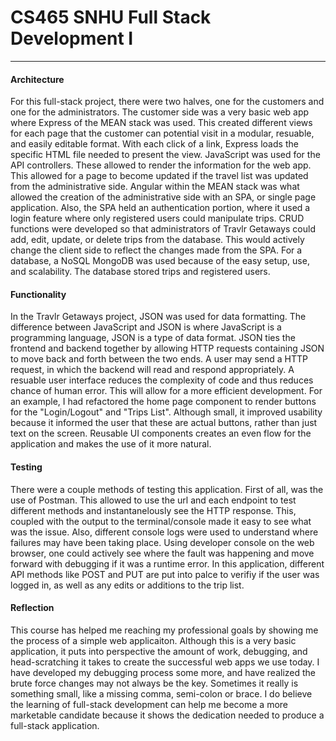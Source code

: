 # CS465 SNHU Full Stack Development I
-----------------------
#### Architecture

For this full-stack project, there were two halves, one for the customers and one for the administrators. The customer side was a very basic web app where Express of the MEAN stack was used. This created different views for each page that the customer can potential visit in a modular, resuable, and easily editable format. With each click of a link, Express loads the specific HTML file needed to present the view. JavaScript was used for the API controllers. These allowed to render the information for the web app. This allowed for a page to become updated if the travel list was updated from the administrative side. Angular within the MEAN stack was what allowed the creation of the administrative side with an SPA, or single page application. Also, the SPA held an authentication portion, where it used a login feature where only registered users could manipulate trips. CRUD functions were developed so that administrators of Travlr Getaways could add, edit, update, or delete trips from the database. This would actively change the client side to reflect the changes made from the SPA. For a database, a NoSQL MongoDB was used because of the easy setup, use, and scalability. The database stored trips and registered users.

#### Functionality

In the Travlr Getaways project, JSON was used for data formatting. The difference between JavaScript and JSON is where JavaScript is a programming language, JSON is a type of data format. JSON ties the frontend and backend together by allowing HTTP requests containing JSON to move back and forth between the two ends. A user may send a HTTP request, in which the backend will read and respond appropriately. A resuable user interface reduces the complexity of code and thus reduces chance of human error. This will allow for a more efficient development. For an example, I had refactored the home page component to render buttons for the "Login/Logout" and "Trips List". Although small, it improved usability because it informed the user that these are actual buttons, rather than just text on the screen. Reusable UI components creates an even flow for the application and makes the use of it more natural. 

#### Testing
There were a couple methods of testing this application. First of all, was the use of Postman. This allowed to use the url and each endpoint to test different methods and instantanelously see the HTTP response. This, coupled with the output to the terminal/console made it easy to see what was the issue. Also, different console logs were used to understand where failures may have been taking place. Using developer console on the web browser, one could actively see where the fault was happening and move forward with debugging if it was a runtime error. In this application, different API methods like POST and PUT are put into palce to verifiy if the user was logged in, as well as any edits or additions to the trip list.

#### Reflection
This course has helped me reaching my professional goals by showing me the process of a simple web applicaiton. Although this is a very basic application, it puts into perspective the amount of work, debugging, and head-scratching it takes to create the successful web apps we use today. I have developed my debugging process some more, and have realized the brute force changes may not always be the key. Sometimes it really is something small, like a missing comma, semi-colon or brace. I do believe the learning of full-stack development can help me become a more marketable candidate because it shows the dedication needed to produce a full-stack application.
